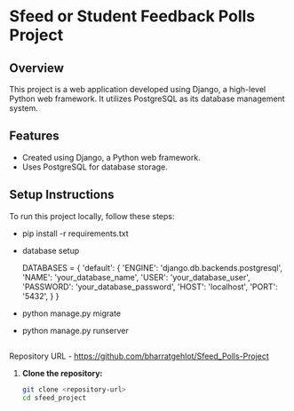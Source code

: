 # Sfeed or Student Feedback Polls Project

## Overview
This project is a web application developed using Django, a high-level Python web framework. It utilizes PostgreSQL as its database management system.

## Features
- Created using Django, a Python web framework.
- Uses PostgreSQL for database storage.

## Setup Instructions
To run this project locally, follow these steps:
- pip install -r requirements.txt
- database setup

  DATABASES = {
    'default': {
        'ENGINE': 'django.db.backends.postgresql',
        'NAME': 'your_database_name',
        'USER': 'your_database_user',
        'PASSWORD': 'your_database_password',
        'HOST': 'localhost',
        'PORT': '5432',
    }
}

- python manage.py migrate
- python manage.py runserver

##
Repository URL - https://github.com/bharratgehlot/Sfeed_Polls-Project

1. **Clone the repository:**
   ```bash
   git clone <repository-url>
   cd sfeed_project
